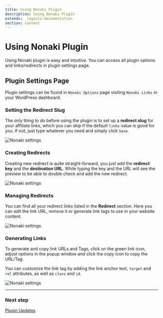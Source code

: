 ```yaml
---
title: Using Nonaki Plugin
description: Using Nonaki Plugin
extends: _layouts.documentation
section: content
---
```


# Using Nonaki Plugin

Using Nonaki plugin is easy and intuitive. You can access all plugin options and links/redirects in plugin settings page.

## Plugin Settings Page

Plugin settings can be found in `Nonaki Options` page visiting `Nonaki Links` in your WordPress dashboard.

### Setting the Redirect Slug

The only thing to do before using the plugin is to set up a **redirect slug** for your affiliate links, which you can skip if the default `links` value is good for you. If not, just type whatever you need and simply click `Save`.

![Nonaki settings](https://media.dinomatic.com/images/docs/nonaki/nonaki-links-slug.png)

### Creating Redirects

Creating new redirect is quite straight-forward, you just add the **redirect key** and the **destination URL**. While typing the key and the URL will see the preview to be able to double check and add the new redirect.

![Nonaki settings](https://media.dinomatic.com/images/docs/nonaki/nonaki-links-add.png)

### Managing Redirects

You can find all your redirect links listed in the **Redirect** section. Here you can edit the link URL, remove it or generate link tags to use in your website content.

![Nonaki settings](https://media.dinomatic.com/images/docs/nonaki/nonaki-links-list.png)

### Generating Links

To generate and copy link URLs and Tags, click on the green link icon, adjust options in the popup window and click the copy icon to copy the URL/Tag.

You can customize the link tag by adding the link anchor text, `target` and `rel` attributes, as well as `class` and `id`.

![Nonaki settings](https://media.dinomatic.com/images/docs/nonaki/nonaki-links.png)

---

### Next step

[Plugin Updates](/docs/nonaki/plugin-updates/)
